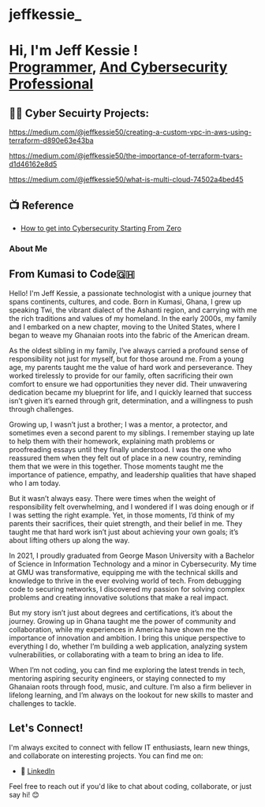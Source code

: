 # jeffkessie_
<h1>Hi, I'm Jeff Kessie ! <br/><a href="https://github.com/jeffkessie/jeffkessie_">Programmer</a>, <a href="https://www.linkedin.com/in/jkessie/"> And Cybersecurity Professional</a>

<h2>👨‍💻 Cyber Secuirty Projects:</h2>

  https://medium.com/@jeffkessie50/creating-a-custom-vpc-in-aws-using-terraform-d890e63e43ba
  
  https://medium.com/@jeffkessie50/the-importance-of-terraform-tvars-d1d46162e8d5
  
  https://medium.com/@jeffkessie50/what-is-multi-cloud-74502a4bed45

<h2>📺 Reference </h2>

- [How to get into Cybersecurity Starting From Zero](https://www.youtube.com/watch?v=a83ASGn_V_s)


[twitter]: https://twitter.com/jeffkessie_
[linkedin]: https://linkedin.com/in/jeffkessie

### About Me

## From Kumasi to Code🇬🇭 

Hello! I'm Jeff Kessie, a passionate technologist with a unique journey that spans continents, cultures, and code. Born in Kumasi, Ghana, I grew up speaking Twi, the vibrant dialect of the Ashanti region, and carrying with me the rich traditions and values of my homeland. In the early 2000s, my family and I embarked on a new chapter, moving to the United States, where I began to weave my Ghanaian roots into the fabric of the American dream.

As the oldest sibling in my family, I’ve always carried a profound sense of responsibility not just for myself, but for those around me. From a young age, my parents taught me the value of hard work and perseverance. They worked tirelessly to provide for our family, often sacrificing their own comfort to ensure we had opportunities they never did. Their unwavering dedication became my blueprint for life, and I quickly learned that success isn’t given it’s earned through grit, determination, and a willingness to push through challenges.

Growing up, I wasn’t just a brother; I was a mentor, a protector, and sometimes even a second parent to my siblings. I remember staying up late to help them with their homework, explaining math problems or proofreading essays until they finally understood. I was the one who reassured them when they felt out of place in a new country, reminding them that we were in this together. Those moments taught me the importance of patience, empathy, and leadership qualities that have shaped who I am today.

But it wasn’t always easy. There were times when the weight of responsibility felt overwhelming, and I wondered if I was doing enough or if I was setting the right example. Yet, in those moments, I’d think of my parents their sacrifices, their quiet strength, and their belief in me. They taught me that hard work isn’t just about achieving your own goals; it’s about lifting others up along the way. 

In 2021, I proudly graduated from George Mason University with a Bachelor of Science in Information Technology and a minor in Cybersecurity. My time at GMU was transformative, equipping me with the technical skills and knowledge to thrive in the ever evolving world of tech. From debugging code to securing networks, I discovered my passion for solving complex problems and creating innovative solutions that make a real impact.

But my story isn’t just about degrees and certifications, it’s about the journey. Growing up in Ghana taught me the power of community and collaboration, while my experiences in America have shown me the importance of innovation and ambition. I bring this unique perspective to everything I do, whether I’m building a web application, analyzing system vulnerabilities, or collaborating with a team to bring an idea to life.

When I’m not coding, you can find me exploring the latest trends in tech, mentoring aspiring security engineers, or staying connected to my Ghanaian roots through food, music, and culture. I’m also a firm believer in lifelong learning, and I’m always on the lookout for new skills to master and challenges to tackle.

## Let's Connect!

I'm always excited to connect with fellow IT enthusiasts, learn new things, and collaborate on interesting projects. You can find me on:


- 🔗 [LinkedIn](https://www.linkedin.com/in/jkessie/)

Feel free to reach out if you'd like to chat about coding, collaborate, or just say hi! 😊

<!--
**jeffkessie_/jeffkessie_** is a ✨ _special_ ✨ repository because its `README.md` (this file) appears on your GitHub profile.

Here are some ideas to get you started:

- 🔭 I’m currently working on ...
- 🌱 I’m currently learning ...
- 👯 I’m looking to collaborate on ...
- 🤔 I’m looking for help with ...
- 💬 Ask me about ...
- 📫 How to reach me: ...
- 😄 Pronouns: ...
- ⚡ Fun fact: ...
-->
